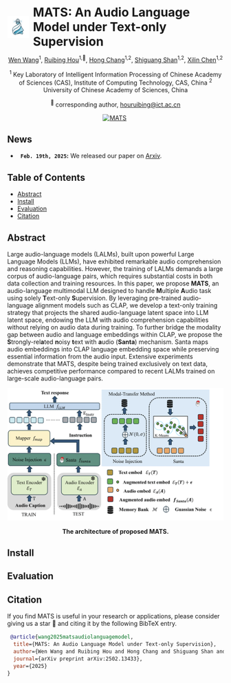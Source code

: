 <div align="center">
<div style="display: flex; align-items: center; justify-content: center;">
    <!-- Left: Logo and MATS -->
    <div style="display: flex; align-items: center; margin-right: 20px; text-align: left;">
        <img src="./asset/mat.png" alt="Logo" style="width: 50px; height: 50px; margin-right: 10px;"/>
        <h1 style="margin: 0;">MATS: An Audio Language Model under Text-only Supervision</h1>
    </div>
</div>

[Wen Wang](https://github.com/wangwen-banban)<sup>1</sup>, [Ruibing Hou](https://scholar.google.com/citations?user=VfS4cisAAAAJ&hl=zh-CN&oi=ao)<sup>1,:email:</sup>, [Hong Chang](https://scholar.google.com/citations?user=LX6MnNsAAAAJ&hl=zh-CN)<sup>1,2</sup>, [Shiguang Shan](https://scholar.google.com/citations?user=Vkzd7MIAAAAJ&hl=zh-CN)<sup>1,2</sup>, [Xilin Chen](https://scholar.google.com/citations?user=vVx2v20AAAAJ&hl=zh-CN)<sup>1,2</sup>

<sup>1</sup> Key Laboratory of Intelligent Information Processing of Chinese Academy of Sciences (CAS), Institute of Computing Technology, CAS, China <sup>2</sup> University of Chinese Academy of Sciences, China

<sup>:email:</sup> corresponding author, houruibing@ict.ac.cn

[![MATS](https://img.shields.io/badge/Paper-MATS-2b9348.svg?logo=arXiv)](https://arxiv.org/abs/2502.13433)&nbsp;

<!-- [![huggingface weights](https://img.shields.io/badge/%F0%9F%A4%97%20Weights-mmMamba_linear-yellow)](https://huggingface.co/hustvl/mmMamba-linear)&nbsp;
[![huggingface weights](https://img.shields.io/badge/%F0%9F%A4%97%20Weights-mmMamba_hybrid-yellow)](https://huggingface.co/hustvl/mmMamba_hybrid)&nbsp; -->

</div>

## News

- **` Feb. 19th, 2025`:** We released our paper on [Arxiv](https://arxiv.org/abs/2502.13433).

## Table of Contents

- [Abstract](#abstract)
- [Install](#install)
- [Evaluation](#evaluation)
- [Citation](#citation)

## Abstract

Large audio-language models (LALMs), built upon powerful Large Language Models (LLMs), have exhibited remarkable audio comprehension and reasoning capabilities. However, the training of LALMs demands a large corpus of audio-language pairs, which requires substantial costs in both data collection and training resources. In this paper, we propose **MATS**, an audio-language multimodal LLM designed to handle **M**ultiple **A**udio task using solely **T**ext-only **S**upervision. By leveraging pre-trained audio-language alignment models such as CLAP, we develop a text-only training strategy that projects the shared audio-language latent space into LLM latent space, endowing the LLM with audio comprehension capabilities without relying on audio data during training. To further bridge the modality gap between audio and language embeddings within CLAP, we propose the **S**trongly-rel**a**ted **n**oisy **t**ext with **a**udio (**Santa**) mechanism. Santa maps audio embeddings into CLAP language embedding space while preserving essential information from the audio input. Extensive experiments demonstrate that MATS, despite being trained exclusively on text data, achieves competitive performance compared to recent LALMs trained on large-scale audio-language pairs.

<div align="center">
<img src="./asset/mats_architecture.png" />

<b>The architecture of proposed MATS.</b>

<!-- <img src="assets/pipeline.png" /> -->

</div>

## Install

## Evaluation

## Citation

If you find MATS is useful in your research or applications, please consider giving us a star 🌟 and citing it by the following BibTeX entry.

```bibtex
 @article{wang2025matsaudiolanguagemodel,
  title={MATS: An Audio Language Model under Text-only Supervision},
  author={Wen Wang and Ruibing Hou and Hong Chang and Shiguang Shan and Xilin Chen},
  journal={arXiv preprint arXiv:2502.13433},
  year={2025}
}
```
